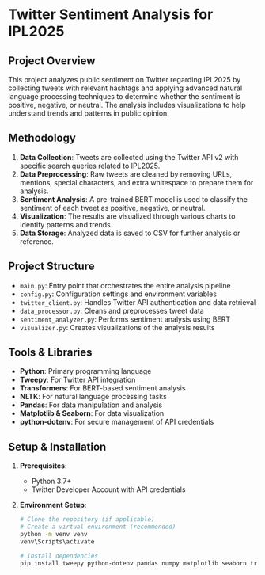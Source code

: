 # Twitter Sentiment Analysis for IPL2025

## Project Overview
This project analyzes public sentiment on Twitter regarding IPL2025 by collecting tweets with relevant hashtags and applying advanced natural language processing techniques to determine whether the sentiment is positive, negative, or neutral. The analysis includes visualizations to help understand trends and patterns in public opinion.

## Methodology
1. **Data Collection**: Tweets are collected using the Twitter API v2 with specific search queries related to IPL2025.
2. **Data Preprocessing**: Raw tweets are cleaned by removing URLs, mentions, special characters, and extra whitespace to prepare them for analysis.
3. **Sentiment Analysis**: A pre-trained BERT model is used to classify the sentiment of each tweet as positive, negative, or neutral.
4. **Visualization**: The results are visualized through various charts to identify patterns and trends.
5. **Data Storage**: Analyzed data is saved to CSV for further analysis or reference.

## Project Structure
- `main.py`: Entry point that orchestrates the entire analysis pipeline
- `config.py`: Configuration settings and environment variables
- `twitter_client.py`: Handles Twitter API authentication and data retrieval
- `data_processor.py`: Cleans and preprocesses tweet data
- `sentiment_analyzer.py`: Performs sentiment analysis using BERT
- `visualizer.py`: Creates visualizations of the analysis results

## Tools & Libraries
- **Python**: Primary programming language
- **Tweepy**: For Twitter API integration
- **Transformers**: For BERT-based sentiment analysis
- **NLTK**: For natural language processing tasks
- **Pandas**: For data manipulation and analysis
- **Matplotlib & Seaborn**: For data visualization
- **python-dotenv**: For secure management of API credentials

## Setup & Installation
1. **Prerequisites**:
   - Python 3.7+
   - Twitter Developer Account with API credentials

2. **Environment Setup**:
   ```bash
   # Clone the repository (if applicable)
   # Create a virtual environment (recommended)
   python -m venv venv
   venv\Scripts\activate

   # Install dependencies
   pip install tweepy python-dotenv pandas numpy matplotlib seaborn transformers torch
